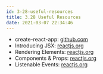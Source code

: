 ```yaml
---
id: 3-28-useful-resources
title: 3.28 Useful Resources
date: 2021-03-07 22:34:46
---
```


* create-react-app: <a href='https://github.com/facebookincubator/create-react-app' class='external'>github.com</a>
* Introducing JSX: <a href='https://reactjs.org/docs/introducing-jsx.html' class='external'>reactjs.org</a>
* Rendering Elements: <a href='https://reactjs.org/docs/rendering-elements.html' class='external'>reactjs.org</a>
* Components & Props: <a href='https://reactjs.org/docs/components-and-props.html' class='external'>reactjs.org</a>
* Listenable Events: <a href='https://reactjs.org/docs/events.html' class='external'>reactjs.org</a>

